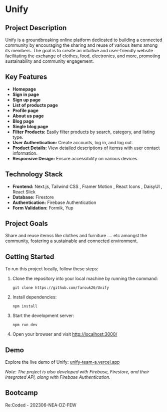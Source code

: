 # Unify

## Project Description

Unify is a groundbreaking online platform dedicated to building a connected community by encouraging the sharing and reuse of various items among its members. The goal is to create an intuitive and user-friendly website facilitating the exchange of clothes, food, electronics, and more, promoting sustainability and community engagement.

## Key Features

- **Homepage**
- **Sign in page**
- **Sign up page**
- **List of products page**
- **Profile page**
- **About us page**
- **Blog page**
- **Single blog page**
- **Filter Products:** Easily filter products by search, category, and listing type.
- **User Authentication:** Create accounts, log in, and log out.
- **Product Details:** View detailed descriptions of itemss with user contact information.
- **Responsive Design:** Ensure accessibility on various devices.

## Technology Stack

- **Frontend:** Next.js, Tailwind CSS , Framer Motion , React Icons , DaisyUI , React Slick
- **Database:** Firestore
- **Authentication:** Firebase Authentication
- **Form Validation:** Formik, Yup

## Project Goals

Share and reuse itemss like clothes and furniture .... etc amongst the community, fostering a sustainable and connected environment.

## Getting Started

To run this project locally, follow these steps:

1. Clone the repository into your local machine by running the command:
   ```
   git clone https://github.com/farouk26/Unify
   ```

2. Install dependencies:
   ```
   npm install
   ```

3. Start the development server:
   ```
   npm run dev
   ```

4. Open your browser and visit [http://localhost:3000/](http://localhost:3000/)

## Demo

Explore the live demo of Unify: [unify-team-a.vercel.app](https://unify-team-a.vercel.app/)

*Note: The project is also developed with Firebase, Firestore, and their integrated API, along with Firebase Authentication.*

## Bootcamp

Re:Coded - 202306-NEA-DZ-FEW
